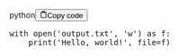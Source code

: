 <div class="code-element"><div class="lang-line"><text>python</text><button class="copy-button" id="code495b" onclick="copyCode(code495, code495b)"><svg stroke="currentColor" fill="none" stroke-width="2" viewBox="0 0 24 24" stroke-linecap="round" stroke-linejoin="round" class="h-4 w-4" height="1em" width="1em" xmlns="http://www.w3.org/2000/svg"><path d="M16 4h2a2 2 0 0 1 2 2v14a2 2 0 0 1-2 2H6a2 2 0 0 1-2-2V6a2 2 0 0 1 2-2h2"></path><rect x="8" y="2" width="8" height="4" rx="1" ry="1"></rect></svg><text>Copy code</text></button></div><div class="code" id="code495"><div class="highlight"><pre><span></span><span class="k">with</span> <span class="nb">open</span><span class="p">(</span><span class="s1">&#39;output.txt&#39;</span><span class="p">,</span> <span class="s1">&#39;w&#39;</span><span class="p">)</span> <span class="k">as</span> <span class="n">f</span><span class="p">:</span>
    <span class="nb">print</span><span class="p">(</span><span class="s1">&#39;Hello, world!&#39;</span><span class="p">,</span> <span class="n">file</span><span class="o">=</span><span class="n">f</span><span class="p">)</span>
</pre></div></div></div>
